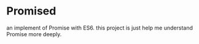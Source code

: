 # Promised
an implement of Promise with ES6. this project is just help me understand Promise more deeply.
